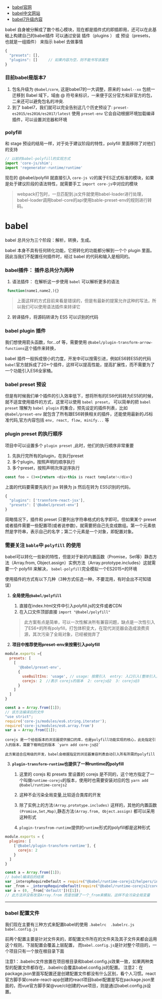 

- [babel官网](https://babeljs.io/docs/en/)
- [babel中文网站](https://www.babeljs.cn/docs/)
- [babel7升级内容](https://www.w3ctech.com/topic/2150)

babel 自身被分解成了数个核心模块，现在都是插件式的即插即用，还可以在此基础上构建自己的babel插件   可以通过安装 插件（plugins ） 或 预设（presets， 也就是一组插件） 来指示 babel 去做事情
```js
{
  "presets": [],
  "plugins": []     // 如果内容为空，则不能书写该属性
}
```

### 目前babel是版本7
1. 包名升级为 `@babel/core`, 这是babel7的一大调整，原来的  `babel--xx` 包统一迁移到 Babel 域下，域由 @ 符号来标识，一来便于区分官方和非官方的包，二来还可以避免包名的冲突.
2. 到了 babel7，我们就可以完全告别这几个历史预设了: `preset-es2015/es2016/es2017/latest` 使用 `preset-env` 它会自动根据环境加载编译插件，可以设置浏览器和环境

### polyfill
和 stage 预设的结局一样，对于处于建议阶段的特性，polyfill 里面移除了对他们的支持
```js
// 以前的babel-polyfill的实现方式
import 'core-js/shim';
import 'regenerator-runtime/runtime'
```
现在的 @babel/polyfill 就直接引入 `core-js V2`的属于ES正式标准的模块，如果是处于建议阶段的语法特性，就需要手工 `import core-js`中对应的模块

> webpack打包时，一旦匹配到.js文件就使用babel-loader进行处理，babel-loader调用babel-core的api使用bable-preset-env的规则进行转码。



# babel

babel 总共分为三个阶段：解析，转换，生成。

babel 本身不具有任何转化功能，它把转化的功能都分解到一个个 plugin 里面。因此当我们不配置任何插件时，经过 babel 的代码和输入是相同的。

### babel插件： 插件总共分为两种
1. 语法插件： 在解析这一步使用 `babel` 可以解析更多的语法

```js
 function(name1,name2,){}
```
> 上面这样的方式目前来看是错误的，但是有最新的提案允许这种的写法，所以我们可以使用语法插件来转译它

2.  转译插件，将源码转译为 ES5 可以识别的代码


### babel plugin 插件
我们想使用箭头函数，for...of 等，需要使用 `@babel/plugin-transform-arrow-functions`这个插件来转换，


babel 插件一般拆成很小的力度，开发中可以按需引进，例如ES6转ES5的代码 `babel`官方就拆成了20+个插件，这样可以提高性能，提高扩展性，而不需要为了一个功能引入ES6全家桶。


###  babel preset 预设

但是有时候我们单个插件的引入效率低下，想将所有的ES6代码转为ES5的时候，就不适宜使用插件的方式，这里可以使用 `babel preset`， 可以简单的把 `babel preset` 理解为 `babel plugin` 的集合，预先设定的插件列表，比如 `@babel/preset-env` 就包含了所有跟ES6转换相关的插件，还能使用最新的JS标准代码,官方内容包括 `env, react, flow, minify...` 等


### plugin  preset 的执行顺序

项目中可以设置多个 `plugin preset` ,此时，他们的执行顺序非常重要

1. 先执行完所有的plugin，在执行preset
2. 多个plugin，按照声明的顺序执行
3. 多个preset，按照声明次序逆序执行

```js
const foo = ()=>{return <div>this is react template!</div>}
```

上面的代码要需要先执行 jsx 转换为 js 然后在转为 ES5识别的代码，

```js
{
  "plugins": ['trannform-react-jsx'],
  "presets": ['@babel/preset-env']
}
```

简略情况下，插件和 preset 只要列出字符串格式的名字即可。但如果某个 preset 或者插件需要一些配置项(或者说参数)，就需要把自己先变成数组。第一个元素依然是字符串，表示自己的名字；第二个元素是一个对象，即配置对象。



###  需要关注  `bable`中 `polyfill` 的使用
babel可以转化一些新的特性，但是对于新的内置函数（Promise，Set等）静态方法（Array.from, Object.assign）实例方法（Array.prototype.includes）这就需要一个 polyfill 来解决， `babel-polyfill`完全模拟一个ES2015+的环境


使用插件的方式有以下几种（3种方式任选一种，不要混用，有时会出不可知错误）

1. **全局使用`@babel/polyfill`**
    1. 直接在index.html文件中引入polyfill.js的文件或者CDN
    2. 在入口文件顶部直接 `import "@babel/polyfill"`

    > 此方案有点是简单，可以一次性解决所有兼容问题，缺点是一次性引入了ES6+的所有polyfill，打包体积变大，在现代浏览器会造成浪费资源，其次污染了全局对象，已经被抛弃了

2.  **项目中推荐使用preset-env来按需引入polyfill**

```js
module.exports ={
  presets: [
    [
      '@babel/preset-env',
      {
        useBuiltIns: 'usage', // usage: 按需引入  entry: 入口引入(整体引入)  false: 不引入polyfill
        corejs: 2  //表示 corejs的版本  2: corejs@2  3: corejs@3
      }
    ]
  ]
}

const a = Array.from([1]);
// 该方法编译后的文件
"use strict";
require('core-js/modules/es6.string.iterator');
require('core-js/modules/es6.array.from')
var a = Array.from([1]);
```
```shell
corejs 是一个给低版本的浏览器提供接口的库，也是polyfill功能实现的核心，此处指定引入的版本，需要下载响应的版本 `yarn add core-js@2`

此方案适合应用级的开发，babel会根据指定的浏览器兼容列表自动引入所有所需的polyfill
```

3. **`plugin-transform-runtime`也提供了一种runtime的polyfill**

   1. 这里的 corejs 和 presets 里设置的 corejs 是不同的，这个地方指定了一个叫做`runtime-corejs`的版本，使用时也需要安装对应的包 `yarn add @babel/runtime-corejs2`

   2. 这种不会污染全局变量,比较适合类库的开发

   3. 除了实例上的方法`(Array.prototype.includes)` 这样的，其他的内置函数`(Promise,Set,Map)`,静态方法`(Array.from, Object.assign)` 都可以采用这种形式

   4. `plugin-transfrom-runtime`提供的`runtime`形式的polyfill都是这种形式

      

```js
module.exports = {
  plugins: [
    ['@babel/plugin-transform-runtime'], {
      corejs: 2
    }
  ]
}

const a = Array.from([1]);
// babel编译后的结果
var _interopRequireDefault = require("@babel/runtime-corejs2/helpers/interopRequireDefault")
var _from = _interopRequireDefault(require("@babel/runtime-corejs2/core-js/array/from"));
var a = (0, _from['default'])([1]);
// 此方法并没有改变Array.from 而是创建了一个_from来模拟，这样不会污染全局变量
```

---
### babel 配置文件
我们现在主要有三种方式来配置babel的使用 `.babelrc  .babelrc.js  babel.config.js`

前两个配置主要是针对文件夹的，即配置文件所在的文件夹及其子文件夹都会运用这个规则，下层配置会覆盖上层配置， 而`babel.config.js`是针对整个项目的，一个项目只有一个放在根目录下面

注意1：.babelrc文件放置在项目根目录和babel.config.js效果一致，如果两种类型的配置文件都存在，.babelrc会覆盖babel.config.js的配置。
注意2：在package.json里面写配置还是创建配置文件都没有什么区别，看个人习惯。react官方脚手架create-react-app创建的react项目babel配置是写在package.json里面的，而vue官方脚手架@vue/cli创建的vue项目，则是通过babel.config.js设置。